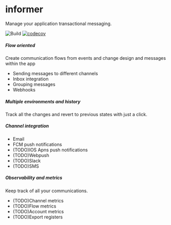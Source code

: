 # informer

Manage your application transactional messaging.

![Build](https://github.com/callmewind/informer/actions/workflows/build.yml/badge.svg)
[![codecov](https://codecov.io/github/callmewind/informer/branch/master/graph/badge.svg?token=CVLWDQAYY8)](https://codecov.io/github/callmewind/informer)


##### Flow oriented
Create communication flows from events and change design and messages within the app
- Sending messages to different channels
- Inbox integration
- Grouping messages
- Webhooks

##### Multiple environments and history
Track all the changes and revert to previous states with just a click.
 
##### Channel integration
- Email
- FCM push notifications
- (TODO)IOS Apns push notifications
- (TODO)Webpush
- (TODO)Slack
- (TODO)SMS

##### Observability and metrics
Keep track of all your communications. 
 - (TODO)Channel metrics
 - (TODO)Flow metrics
 - (TODO)Account metrics
 - (TODO)Export registers

